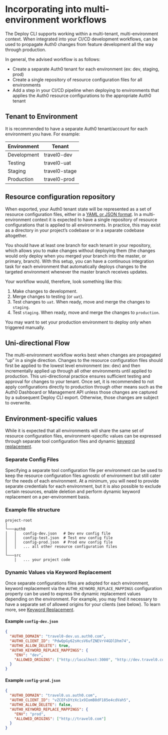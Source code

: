 # Incorporating into multi-environment workflows

The Deploy CLI supports working within a multi-tenant, multi-environment context. When integrated into your CI/CD development workflows, can be used to propagate Auth0 changes from feature development all the way through production.

In general, the advised workflow is as follows:

- Create a separate Auth0 tenant for each environment (ex: dev, staging, prod)
- Create a single repository of resource configuration files for all environments
- Add a step in your CI/CD pipeline when deploying to environments that applies the Auth0 resource configurations to the appropriate Auth0 tenant

## Tenant to Environment

It is recommended to have a separate Auth0 tenant/account for each environment you have. For example:

| Environment | Tenant        |
| ----------- | ------------- |
| Development | travel0-dev   |
| Testing     | travel0-uat   |
| Staging     | travel0-stage |
| Production  | travel0-prod  |

## Resource configuration repository

When exported, your Auth0 tenant state will be represented as a set of resource configuration files, either in a [YAML or JSON format](#). In a multi-environment context it is expected to have a single repository of resource configurations that is applied to all environments. In practice, this may exist as a directory in your project’s codebase or in a separate codebase altogether.

You should have at least one branch for each tenant in your repository, which allows you to make changes without deploying them (the changes would only deploy when you merged your branch into the master, or primary, branch). With this setup, you can have a continuous integration task for each environment that automatically deploys changes to the targeted environment whenever the master branch receives updates.

Your workflow would, therefore, look something like this:

1. Make changes to development.
2. Merge changes to testing (or `uat`).
3. Test changes to `uat`. When ready, move and merge the changes to `staging`.
4. Test `staging`. When ready, move and merge the changes to `production`.

You may want to set your production environment to deploy only when triggered manually.

## Uni-directional Flow

The multi-environment workflow works best when changes are propagated “up” in a single direction. Changes to the resource configuration files should first be applied to the lowest level environment (ex: dev) and then incrementally applied up through all other environments until applied to production. This uni-directional practice ensures sufficient testing and approval for changes to your tenant. Once set, it is recommended to not apply configurations directly to production through other means such as the Auth0 Dashboard or Management API unless those changes are captured by a subsequent Deploy CLI export. Otherwise, those changes are subject to overwrite.

## Environment-specific values

While it is expected that all environments will share the same set of resource configuration files, environment-specific values can be expressed through separate tool configuration files and dynamic [keyword replacement](keyword-replacement.md).

### Separate Config Files

Specifying a separate tool configuration file per environment can be used to keep the resource configuration files agnostic of environment but still cater for the needs of each environment. At a minimum, you will need to provide separate credentials for each environment, but it is also possible to exclude certain resources, enable deletion and perform dynamic keyword replacement on a per-environment basis.

### Example file structure

```
project-root
│
└───auth0
│   │   config-dev.json   # Dev env config file
│   │   config-test.json  # Test env config file
│   │   config-prod.json  # Prod env config file
│   │   ... all other resource configuration files
│
└───src
    │   ... your project code
```

### Dynamic Values via Keyword Replacement

Once separate configurations files are adopted for each environment, keyword replacement via the `AUTH0_KEYWORD_REPLACE_MAPPINGS` configuration property can be used to express the dynamic replacement values depending on the environment. For example, you may find it necessary to have a separate set of allowed origins for your clients (see below). To learn more, see [Keyword Replacement](keyword-replacement.md).

#### Example `config-dev.json`

```json
{
  "AUTH0_DOMAIN": "travel0-dev.us.auth0.com",
  "AUTH0_CLIENT_ID": "PdwQpGy62sHcsV6ufZNEVrV4GDlDhm74",
  "AUTH0_ALLOW_DELETE": true,
  "AUTH0_KEYWORD_REPLACE_MAPPINGS": {
    "ENV": "dev",
    "ALLOWED_ORIGINS": ["http://localhost:3000", "http://dev.travel0.com"]
  }
}
```

#### Example `config-prod.json`

```json
{
  "AUTH0_DOMAIN": "travel0.us.auth0.com",
  "AUTH0_CLIENT_ID": "vZCEFsDYzXc1x9IomB8dF185e4cdVah5",
  "AUTH0_ALLOW_DELETE": false,
  "AUTH0_KEYWORD_REPLACE_MAPPINGS": {
    "ENV": "prod",
    "ALLOWED_ORIGINS": ["http://travel0.com"]
  }
}
```
